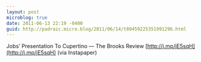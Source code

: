 ```yaml
---
layout: post
microblog: true
date: 2011-06-13 22:19 -0400
guid: http://padraic.micro.blog/2011/06/14/t80459225351991296.html
---
```

Jobs’ Presentation To Cupertino — The Brooks Review [http://j.mp/jE5sqH](http://j.mp/jE5sqH) (via Instapaper)
